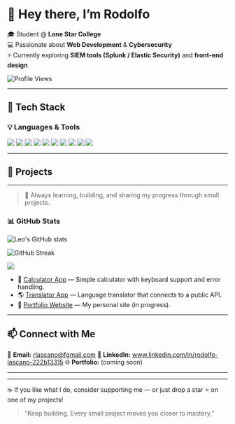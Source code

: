 # 👋 Hey there, I’m Rodolfo 

🎓 Student @ **Lone Star College**  
💻 Passionate about **Web Development** & **Cybersecurity**  
⚡ Currently exploring **SIEM tools (Splunk / Elastic Security)** and **front-end design**

![Profile Views](https://komarev.com/ghpvc/?username=rodolflascano-crypto&style=flat-square&color=blue)

---


## 🧰 Tech Stack
### 💡 Languages & Tools
<p align="left">
  <img src="https://img.shields.io/badge/HTML5-E34F26?style=for-the-badge&logo=html5&logoColor=white"/>
  <img src="https://img.shields.io/badge/CSS3-1572B6?style=for-the-badge&logo=css3&logoColor=white"/>
  <img src="https://img.shields.io/badge/JavaScript-F7DF1E?style=for-the-badge&logo=javascript&logoColor=black"/>
  <img src="https://img.shields.io/badge/Python-3776AB?style=for-the-badge&logo=python&logoColor=white"/>
  <img src="https://img.shields.io/badge/Git-F05032?style=for-the-badge&logo=git&logoColor=white"/>
  <img src="https://img.shields.io/badge/GitHub-181717?style=for-the-badge&logo=github&logoColor=white"/>
  <img src="https://img.shields.io/badge/VS%20Code-0078D4?style=for-the-badge&logo=visualstudiocode&logoColor=white"/>
  <img src="https://img.shields.io/badge/CapCut-000000?style=for-the-badge&logo=capcut&logoColor=white"/>
  <img src="https://img.shields.io/badge/Splunk-000000?style=for-the-badge&logo=splunk&logoColor=white"/>
  <img src="https://img.shields.io/badge/Elastic-005571?style=for-the-badge&logo=elastic&logoColor=white"/>
</p>

---

## 🚀 Projects
---
> 🌱 Always learning, building, and sharing my progress through small projects.

### 📊 GitHub Stats

<p align="left">
  <img src="https://github-readme-stats.vercel.app/api?username=rodolflascano-crypto&show_icons=true&theme=tokyonight&cache_seconds=7200" alt="Leo's GitHub stats"/>
</p>

<p align="left">
  <img src="https://github-readme-streak-stats.herokuapp.com?user=rodolflascano-crypto&theme=tokyonight&cache_seconds=7200" alt="GitHub Streak"/>
</p>

<p align="left">
  <img src="https://github-readme-stats.vercel.app/api/top-langs/?username=rodolflascano-crypto&layout=compact&theme=tokyonight&cache_seconds=7200"/>
</p>


- 🧮 [Calculator App](#) — Simple calculator with keyboard support and error handling.  
- 🌎 [Translator App](#) — Language translator that connects to a public API.  
- 💼 [Portfolio Website](#) — My personal site (in progress).  

---

## 📫 Connect with Me
📧 **Email:** rlascano@fgmail.com
💼 **LinkedIn:** www.linkedin.com/in/rodolfo-lascano-222b13315 
🌐 **Portfolio:** (coming soon)

---
---

☕ If you like what I do, consider supporting me — or just drop a star ⭐ on one of my projects!

> “Keep building. Every small project moves you closer to mastery.”

